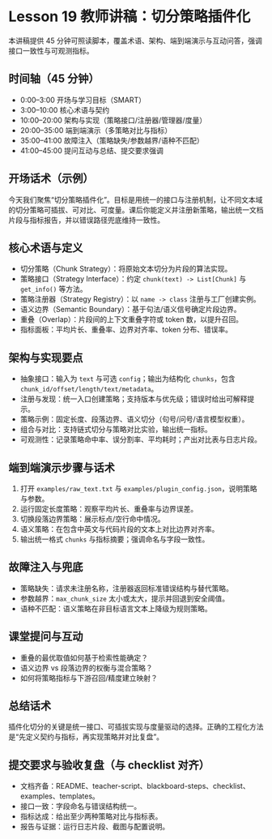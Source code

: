# Lesson 19 教师讲稿：切分策略插件化

本讲稿提供 45 分钟可照读脚本，覆盖术语、架构、端到端演示与互动问答，强调接口一致性与可观测指标。

## 时间轴（45 分钟）
- 0:00–3:00 开场与学习目标（SMART）
- 3:00–10:00 核心术语与契约
- 10:00–20:00 架构与实现（策略接口/注册器/管理器/度量）
- 20:00–35:00 端到端演示（多策略对比与指标）
- 35:00–41:00 故障注入（策略缺失/参数越界/语种不匹配）
- 41:00–45:00 提问互动与总结、提交要求强调

## 开场话术（示例）
今天我们聚焦“切分策略插件化”。目标是用统一的接口与注册机制，让不同文本域的切分策略可插拔、可对比、可度量。课后你能定义并注册新策略，输出统一文档片段与指标报告，并以错误路径兜底维持一致性。

## 核心术语与定义
- 切分策略（Chunk Strategy）：将原始文本切分为片段的算法实现。
- 策略接口（Strategy Interface）：约定 `chunk(text) -> List[Chunk]` 与 `get_info()` 等方法。
- 策略注册器（Strategy Registry）：以 `name -> class` 注册与工厂创建实例。
- 语义边界（Semantic Boundary）：基于句法/语义信号确定片段边界。
- 重叠（Overlap）：片段间的上下文重叠字符或 token 数，以提升召回。
- 指标面板：平均片长、重叠率、边界对齐率、token 分布、错误率。

## 架构与实现要点
- 抽象接口：输入为 `text` 与可选 `config`；输出为结构化 `chunks`，包含 `chunk_id/offset/length/text/metadata`。
- 注册与发现：统一入口创建策略；支持版本与优先级；错误时给出可解释提示。
- 策略示例：固定长度、段落边界、语义切分（句号/问号/语言模型权重）。
- 组合与对比：支持链式切分与策略对比实验，输出统一指标。
- 可观测性：记录策略命中率、误分割率、平均耗时；产出对比表与日志片段。

## 端到端演示步骤与话术
1) 打开 `examples/raw_text.txt` 与 `examples/plugin_config.json`，说明策略与参数。
2) 运行固定长度策略：观察平均片长、重叠率与边界误差。
3) 切换段落边界策略：展示标点/空行命中情况。
4) 语义策略：在包含中英文与代码片段的文本上对比边界对齐率。
5) 输出统一格式 `chunks` 与指标摘要；强调命名与字段一致性。

## 故障注入与兜底
- 策略缺失：请求未注册名称，注册器返回标准错误结构与替代策略。
- 参数越界：`max_chunk_size` 太小或太大，提示并回退到安全阈值。
- 语种不匹配：语义策略在非目标语言文本上降级为规则策略。

## 课堂提问与互动
- 重叠的最优取值如何基于检索性能确定？
- 语义边界 vs 段落边界的权衡与混合策略？
- 如何将策略指标与下游召回/精度建立映射？

## 总结话术
插件化切分的关键是统一接口、可插拔实现与度量驱动的选择。正确的工程化方法是“先定义契约与指标，再实现策略并对比复盘”。

## 提交要求与验收复盘（与 checklist 对齐）
- 文档齐备：README、teacher-script、blackboard-steps、checklist、examples、templates。
- 接口一致：字段命名与错误结构统一。
- 指标达成：给出至少两种策略对比与指标表。
- 报告与证据：运行日志片段、截图与配置说明。
